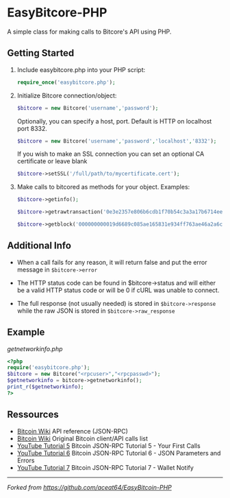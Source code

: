 EasyBitcore-PHP
===============

A simple class for making calls to Bitcore's API using PHP.

Getting Started
---------------
1. Include easybitcore.php into your PHP script:

    ```php
    require_once('easybitcore.php');
    ```
2. Initialize Bitcore connection/object:

    ```php
    $bitcore = new Bitcore('username','password');
    ```

    Optionally, you can specify a host, port. Default is HTTP on localhost port 8332.

    ```php
    $bitcore = new Bitcore('username','password','localhost','8332');
    ```

    If you wish to make an SSL connection you can set an optional CA certificate or leave blank
    ```php
    $bitcore->setSSL('/full/path/to/mycertificate.cert');
    ````

3. Make calls to bitcored as methods for your object. Examples:

    ```php
    $bitcore->getinfo();
    
    $bitcore->getrawtransaction('0e3e2357e806b6cdb1f70b54c3a3a17b6714ee1f0e68bebb44a74b1efd512098',1);
    
    $bitcore->getblock('000000000019d6689c085ae165831e934ff763ae46a2a6c172b3f1b60a8ce26f');
    ```

Additional Info
---------------
* When a call fails for any reason, it will return false and put the error message in `$bitcore->error`

* The HTTP status code can be found in $bitcore->status and will either be a valid HTTP status code or will be 0 if cURL was unable to connect.

* The full response (not usually needed) is stored in `$bitcore->response` while the raw JSON is stored in `$bitcore->raw_response`

Example
-------
*getnetworkinfo.php*
```php
<?php
require('easybitcore.php');
$bitcore = new Bitcore("<rpcuser>","<rpcpasswd>");
$getnetworkinfo = bitcore->getnetworkinfo();
print_r($getnetworkinfo);
?>
```
    
Ressources
----------
* [Bitcoin Wiki](https://en.bitcoin.it/wiki/API_reference_%28JSON-RPC%29) API reference (JSON-RPC)
* [Bitcoin Wiki](https://en.bitcoin.it/wiki/Original_Bitcoin_client/API_calls_list) Original Bitcoin client/API calls list
* [YouTube Tutorial 5](https://www.youtube.com/watch?v=ARL_PvDEBtU&index=5&list=PLhWIQKZKupCawKJQBAEJc-Y4I30HQ6KBH) Bitcoin JSON-RPC Tutorial 5 - Your First Calls
* [YouTube Tutorial 6](https://www.youtube.com/watch?v=FyLCKMqkWIA&index=6&list=PLhWIQKZKupCawKJQBAEJc-Y4I30HQ6KBH) Bitcoin JSON-RPC Tutorial 6 - JSON Parameters and Errors
* [YouTube Tutorial 7](https://www.youtube.com/watch?v=o4BPt4RXOm4&index=7&list=PLhWIQKZKupCawKJQBAEJc-Y4I30HQ6KBH) Bitcoin JSON-RPC Tutorial 7 - Wallet Notify

---
*Forked from https://github.com/aceat64/EasyBitcoin-PHP*
